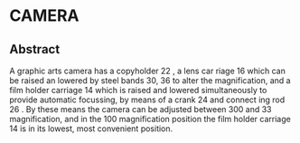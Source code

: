 # CAMERA

## Abstract
A graphic arts camera has a copyholder 22 , a lens car riage 16 which can be raised an lowered by steel bands 30, 36 to alter the magnification, and a film holder carriage 14 which is raised and lowered simultaneously to provide automatic focussing, by means of a crank 24 and connect ing rod 26 . By these means the camera can be adjusted between 300 and 33 magnification, and in the 100 magnification position the film holder carriage 14 is in its lowest, most convenient position.